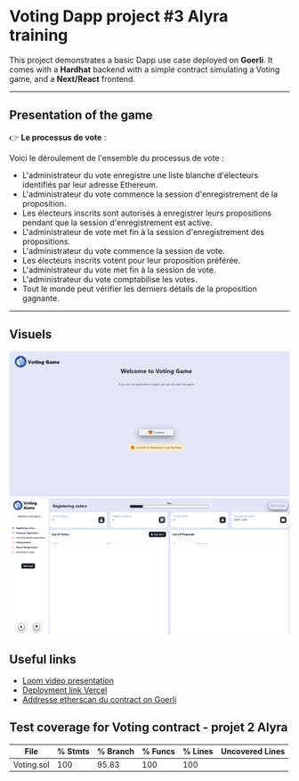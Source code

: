 # Voting Dapp project #3 Alyra training

This project demonstrates a basic Dapp use case deployed on __Goerli__. It comes with a __Hardhat__ backend with a simple contract simulating a Voting game, and a __Next/React__ frontend. 

-----------------

## Presentation of the game

👉 __Le processus de vote__ : 

Voici le déroulement de l'ensemble du processus de vote :
* L'administrateur du vote enregistre une liste blanche d'électeurs identifiés par leur adresse Ethereum.
* L'administrateur du vote commence la session d'enregistrement de la proposition.
* Les électeurs inscrits sont autorisés à enregistrer leurs propositions pendant que la session d'enregistrement est active.
* L'administrateur de vote met fin à la session d'enregistrement des propositions.
* L'administrateur du vote commence la session de vote.
* Les électeurs inscrits votent pour leur proposition préférée.
* L'administrateur du vote met fin à la session de vote.
* L'administrateur du vote comptabilise les votes.
* Tout le monde peut vérifier les derniers détails de la proposition gagnante.

-----------------

## Visuels
![alt text](https://github.com/vigimani/fullstack-voting-project/blob/main/1.png)
![alt text](https://github.com/vigimani/fullstack-voting-project/blob/main/2.png)

## Useful links
* [Loom video presentation](https://www.loom.com/share/151f5dedfb3a4c0694fc5b497445b12b)
* [Deployment link Vercel](https://fullstack-voting-project-ds78s7hz4-vigimani.vercel.app/)
* [Addresse etherscan du contract on Goerli](https://goerli.etherscan.io/address/0xbE7EEd06699192506a604ca071469D51B6EDE14a)

## Test coverage for Voting contract - projet 2 Alyra

File         |  % Stmts | % Branch |  % Funcs |  % Lines |Uncovered Lines |
-------------|----------|----------|----------|----------|----------------|
  Voting.sol |      100 |    95.83 |      100 |      100 |                |
